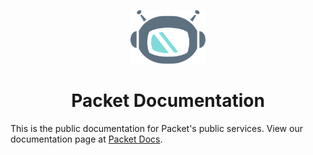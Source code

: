 <!--- HTML markdown to center the headline --->
    
<p align="center">
	<img alt="packetbot" src="images/packetbot.png" width="120px" />
	<h1 align="center"> Packet Documentation </h1>
</p>

This is the public documentation for Packet's public services.
View our documentation page at [Packet Docs](https://www.packet.com/docs/).

